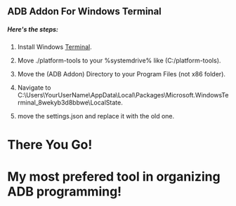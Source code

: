 ## ADB Addon For Windows Terminal

##### Here's the steps:

1. Install Windows [Terminal](https://apps.microsoft.com/detail/9n0dx20hk701?amp%3Bgl=US&hl=en-us&gl=SA).

2. Move ./platform-tools to your %systemdrive% like (C:/platform-tools).

3. Move the (ADB Addon) Directory to your Program Files (not x86 folder).

4. Navigate to C:\Users\YourUserName\AppData\Local\Packages\Microsoft.WindowsTerminal_8wekyb3d8bbwe\LocalState.

5. move the settings.json and replace it with the old one.
# There You Go!
# My most prefered tool in organizing ADB programming!
